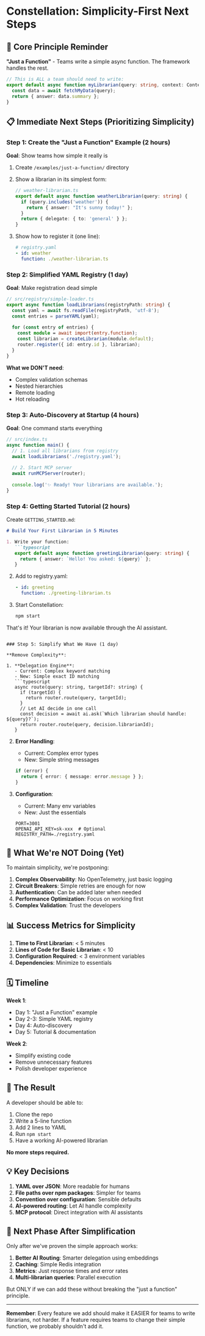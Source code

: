# Constellation: Simplicity-First Next Steps

## 🎯 Core Principle Reminder

**"Just a Function"** - Teams write a simple async function. The framework handles the rest.

```typescript
// This is ALL a team should need to write:
export default async function myLibrarian(query: string, context: Context) {
  const data = await fetchMyData(query);
  return { answer: data.summary };
}
```

## 📋 Immediate Next Steps (Prioritizing Simplicity)

### Step 1: Create the "Just a Function" Example (2 hours)

**Goal**: Show teams how simple it really is

1. Create `/examples/just-a-function/` directory
2. Show a librarian in its simplest form:
   ```typescript
   // weather-librarian.ts
   export default async function weatherLibrarian(query: string) {
     if (query.includes('weather')) {
       return { answer: "It's sunny today!" };
     }
     return { delegate: { to: 'general' } };
   }
   ```

3. Show how to register it (one line):
   ```yaml
   # registry.yaml
   - id: weather
     function: ./weather-librarian.ts
   ```

### Step 2: Simplified YAML Registry (1 day)

**Goal**: Make registration dead simple

```typescript
// src/registry/simple-loader.ts
export async function loadLibrarians(registryPath: string) {
  const yaml = await fs.readFile(registryPath, 'utf-8');
  const entries = parseYAML(yaml);
  
  for (const entry of entries) {
    const module = await import(entry.function);
    const librarian = createLibrarian(module.default);
    router.register({ id: entry.id }, librarian);
  }
}
```

**What we DON'T need**:
- Complex validation schemas
- Nested hierarchies
- Remote loading
- Hot reloading

### Step 3: Auto-Discovery at Startup (4 hours)

**Goal**: One command starts everything

```typescript
// src/index.ts
async function main() {
  // 1. Load all librarians from registry
  await loadLibrarians('./registry.yaml');
  
  // 2. Start MCP server
  await runMCPServer(router);
  
  console.log('✨ Ready! Your librarians are available.');
}
```

### Step 4: Getting Started Tutorial (2 hours)

Create `GETTING_STARTED.md`:

```markdown
# Build Your First Librarian in 5 Minutes

1. Write your function:
   ```typescript
   export default async function greetingLibrarian(query: string) {
     return { answer: `Hello! You asked: ${query}` };
   }
   ```

2. Add to registry.yaml:
   ```yaml
   - id: greeting
     function: ./greeting-librarian.ts
   ```

3. Start Constellation:
   ```bash
   npm start
   ```

That's it! Your librarian is now available through the AI assistant.
```

### Step 5: Simplify What We Have (1 day)

**Remove Complexity**:

1. **Delegation Engine**: 
   - Current: Complex keyword matching
   - New: Simple exact ID matching
   ```typescript
   async route(query: string, targetId?: string) {
     if (targetId) {
       return router.route(query, targetId);
     }
     // Let AI decide in one call
     const decision = await ai.ask(`Which librarian should handle: ${query}?`);
     return router.route(query, decision.librarianId);
   }
   ```

2. **Error Handling**:
   - Current: Complex error types
   - New: Simple string messages
   ```typescript
   if (error) {
     return { error: { message: error.message } };
   }
   ```

3. **Configuration**:
   - Current: Many env variables
   - New: Just the essentials
   ```env
   PORT=3001
   OPENAI_API_KEY=sk-xxx  # Optional
   REGISTRY_PATH=./registry.yaml
   ```

## 🚫 What We're NOT Doing (Yet)

To maintain simplicity, we're postponing:

1. **Complex Observability**: No OpenTelemetry, just basic logging
2. **Circuit Breakers**: Simple retries are enough for now
3. **Authentication**: Can be added later when needed
4. **Performance Optimization**: Focus on working first
5. **Complex Validation**: Trust the developers

## 📊 Success Metrics for Simplicity

1. **Time to First Librarian**: < 5 minutes
2. **Lines of Code for Basic Librarian**: < 10
3. **Configuration Required**: < 3 environment variables
4. **Dependencies**: Minimize to essentials

## 🗓️ Timeline

**Week 1**: 
- Day 1: "Just a Function" example
- Day 2-3: Simple YAML registry
- Day 4: Auto-discovery
- Day 5: Tutorial & documentation

**Week 2**:
- Simplify existing code
- Remove unnecessary features
- Polish developer experience

## 🎉 The Result

A developer should be able to:

1. Clone the repo
2. Write a 5-line function
3. Add 2 lines to YAML
4. Run `npm start`
5. Have a working AI-powered librarian

**No more steps required.**

## 💡 Key Decisions

1. **YAML over JSON**: More readable for humans
2. **File paths over npm packages**: Simpler for teams
3. **Convention over configuration**: Sensible defaults
4. **AI-powered routing**: Let AI handle complexity
5. **MCP protocol**: Direct integration with AI assistants

## 🚀 Next Phase After Simplification

Only after we've proven the simple approach works:

1. **Better AI Routing**: Smarter delegation using embeddings
2. **Caching**: Simple Redis integration
3. **Metrics**: Just response times and error rates
4. **Multi-librarian queries**: Parallel execution

But ONLY if we can add these without breaking the "just a function" principle.

---

**Remember**: Every feature we add should make it EASIER for teams to write librarians, not harder. If a feature requires teams to change their simple function, we probably shouldn't add it.